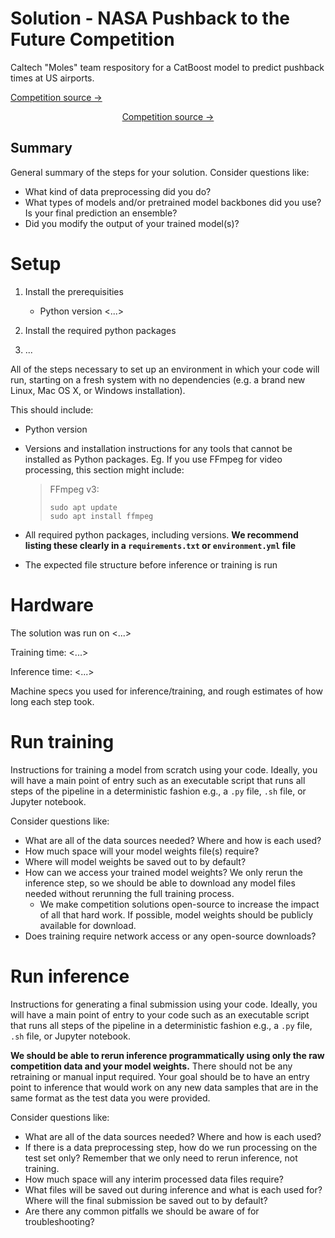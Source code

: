 # Solution - NASA Pushback to the Future Competition

Caltech "Moles" team respository for a CatBoost model to predict pushback times at US airports.  

[Competition source &rarr;](https://www.drivendata.org/competitions/182/competition-nasa-airport-pushback-prescreened/page/712/)

<p align="center">
  <a href="https://www.drivendata.org/competitions/182/competition-nasa-airport-pushback-prescreened/page/712/">Competition source &rarr;</a>
</p>

## Summary

General summary of the steps for your solution. Consider questions like:

- What kind of data preprocessing did you do?
- What types of models and/or pretrained model backbones did you use? Is your final prediction an ensemble?
- Did you modify the output of your trained model(s)?

# Setup

1. Install the prerequisities
     - Python version <...>

2. Install the required python packages

3. ...

All of the steps necessary to set up an environment in which your code will run, starting on a fresh system with no dependencies (e.g. a brand new Linux, Mac OS X, or Windows installation).


This should include:
- Python version
- Versions and installation instructions for any tools that cannot be installed as Python packages. Eg. If you use FFmpeg for video processing, this section might include:
  
  > FFmpeg v3:
  > ```
  > sudo apt update
  > sudo apt install ffmpeg
  > ```
- All required python packages, including versions. **We recommend listing these clearly in a `requirements.txt` or `environment.yml` file**
- The expected file structure before inference or training is run

# Hardware

The solution was run on <...>

Training time: <...>

Inference time: <...>

Machine specs you used for inference/training, and rough estimates of how long each step took.

# Run training

Instructions for training a model from scratch using your code. Ideally, you will have a main point of entry such as an executable script that runs all steps of the pipeline in a deterministic fashion e.g., a `.py` file, `.sh` file, or Jupyter notebook.

Consider questions like:
- What are all of the data sources needed? Where and how is each used?
- How much space will your model weights file(s) require?
- Where will model weights be saved out to by default?
- How can we access your trained model weights? We only rerun the inference step, so we should be able to download any model files needed without rerunning the full training process.
    - We make competition solutions open-source to increase the impact of all that hard work. If possible, model weights should be publicly available for download.
- Does training require network access or any open-source downloads?

# Run inference

Instructions for generating a final submission using your code. Ideally, you will have a main point of entry to your code such as an executable script that runs all steps of the pipeline in a deterministic fashion e.g., a `.py` file, `.sh` file, or Jupyter notebook.

**We should be able to rerun inference programmatically using only the raw competition data and your model weights.** There should not be any retraining or manual input required. Your goal should be to have an entry point to inference that would work on any new data samples that are in the same format as the test data you were provided. 

Consider questions like:
- What are all of the data sources needed? Where and how is each used?
- If there is a data preprocessing step, how do we run processing on the test set only? Remember that we only need to rerun inference, not training.
- How much space will any interim processed data files require?
- What files will be saved out during inference and what is each used for? Where will the final submission be saved out to by default?
- Are there any common pitfalls we should be aware of for troubleshooting?